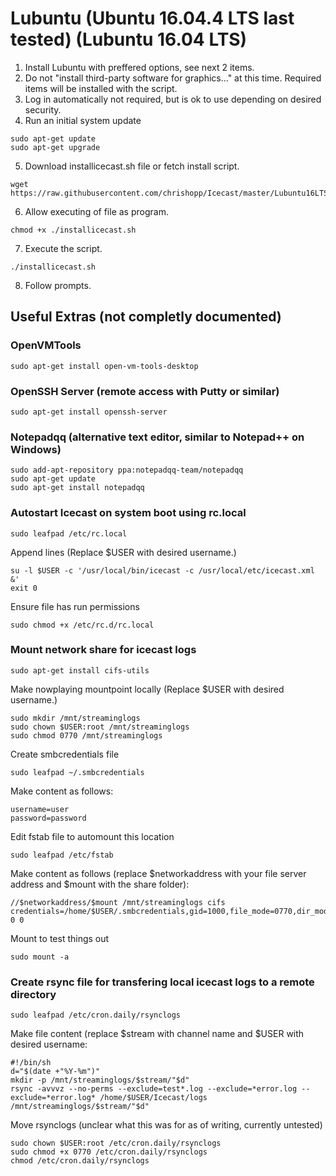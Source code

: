 # Lubuntu (Ubuntu 16.04.4 LTS last tested) (Lubuntu 16.04 LTS)
1. Install Lubuntu with preffered options, see next 2 items.
2. Do not "install third-party software for graphics..." at this time. Required items will be installed with the script.
3. Log in automatically not required, but is ok to use depending on desired security.
4. Run an initial system update
```
sudo apt-get update
sudo apt-get upgrade
```
5. Download installicecast.sh file or fetch install script.
```
wget https://raw.githubusercontent.com/chrishopp/Icecast/master/Lubuntu16LTS/installicecast.sh
```
6. Allow executing of file as program.
```
chmod +x ./installicecast.sh
```
7. Execute the script.
```
./installicecast.sh
```
8. Follow prompts.
## Useful Extras (not completly documented)
### OpenVMTools
```
sudo apt-get install open-vm-tools-desktop
```
### OpenSSH Server (remote access with Putty or similar)
```
sudo apt-get install openssh-server
```
### Notepadqq (alternative text editor, similar to Notepad++ on Windows)
```
sudo add-apt-repository ppa:notepadqq-team/notepadqq
sudo apt-get update
sudo apt-get install notepadqq
```
### Autostart Icecast on system boot using rc.local
```
sudo leafpad /etc/rc.local
```
Append lines (Replace $USER with desired username.)
```
su -l $USER -c '/usr/local/bin/icecast -c /usr/local/etc/icecast.xml &'
exit 0
```
Ensure file has run permissions
```
sudo chmod +x /etc/rc.d/rc.local
```
### Mount network share for icecast logs
```
sudo apt-get install cifs-utils
```
Make nowplaying mountpoint locally (Replace $USER with desired username.)
```
sudo mkdir /mnt/streaminglogs
sudo chown $USER:root /mnt/streaminglogs
sudo chmod 0770 /mnt/streaminglogs
```
Create smbcredentials file
```
sudo leafpad ~/.smbcredentials
```
Make content as follows:
```
username=user
password=password
```
Edit fstab file to automount this location
```
sudo leafpad /etc/fstab
```
Make content as follows (replace $networkaddress with your file server address and $mount with the share folder):
```
//$networkaddress/$mount /mnt/streaminglogs cifs credentials=/home/$USER/.smbcredentials,gid=1000,file_mode=0770,dir_mode=0770,iocharset=utf8 0 0
```
Mount to test things out
```
sudo mount -a
```
### Create rsync file for transfering local icecast logs to a remote directory
```
sudo leafpad /etc/cron.daily/rsynclogs
```
Make file content (replace $stream with channel name and $USER with desired username:
```
#!/bin/sh
d="$(date +"%Y-%m")"
mkdir -p /mnt/streaminglogs/$stream/"$d"
rsync -avvvz --no-perms --exclude=test*.log --exclude=*error.log --exclude=*error.log* /home/$USER/Icecast/logs /mnt/streaminglogs/$stream/"$d"
```
Move rsynclogs (unclear what this was for as of writing, currently untested)
```
sudo chown $USER:root /etc/cron.daily/rsynclogs
sudo chmod +x 0770 /etc/cron.daily/rsynclogs
chmod /etc/cron.daily/rsynclogs
